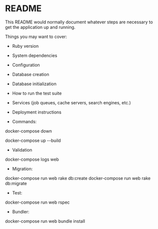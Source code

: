 # README

This README would normally document whatever steps are necessary to get the
application up and running.

Things you may want to cover:

* Ruby version

* System dependencies

* Configuration

* Database creation

* Database initialization

* How to run the test suite

* Services (job queues, cache servers, search engines, etc.)

* Deployment instructions

* Commands:

docker-compose down

docker-compose up --build

* Validation

docker-compose logs web

* Migration:

docker-compose run web rake db:create
docker-compose run web rake db:migrate

* Test:

docker-compose run web rspec

* Bundler:

docker-compose run web bundle install



